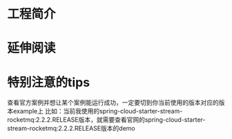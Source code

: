 # 工程简介

# 延伸阅读

# 特别注意的tips
查看官方案例并想让某个案例能运行成功，一定要切到你当前使用的版本对应的版本example上
比如：当前我使用的spring-cloud-starter-stream-rocketmq:2.2.2.RELEASE版本，就需要查看官网的spring-cloud-starter-stream-rocketmq:2.2.2.RELEASE版本的demo